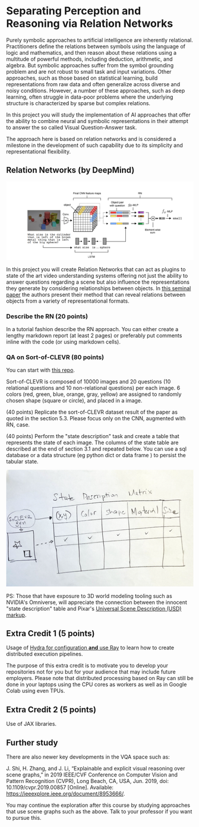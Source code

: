 # Separating Perception and Reasoning via Relation Networks

Purely symbolic approaches to artificial intelligence are inherently relational. Practitioners define
the relations between symbols using the language of logic and mathematics, and then reason about
these relations using a multitude of powerful methods, including deduction, arithmetic, and algebra.
But symbolic approaches suffer from the symbol grounding problem and are not robust to small
task and input variations. Other approaches, such as those based on statistical learning, build
representations from raw data and often generalize across diverse and noisy conditions. However,
a number of these approaches, such as deep learning, often struggle in data-poor problems where the
underlying structure is characterized by sparse but complex relations.

In this project you will study the implementation of AI approaches that offer the ability to combine neural and symbolic representations in their attempt to answer the so called Visual Question-Answer task. 

The approach here is based on relation networks and is considered a milestone in the development of such capability due to its simplicity and representational flexibility. 


## Relation Networks (by DeepMind)

![](images/relation-networks.png)

In this project you will create Relation Networks that can act as plugins to state of the art video understanding systems offering not just the ability to answer questions regarding a scene but also influence the representations they generate by considering relationships between objects.   In [this seminal paper](https://arxiv.org/pdf/1706.01427.pdf) the authors present their method that can reveal relations between objects from a variety of representational formats. 

### Describe the RN (20 points)

In a tutorial fashion describe the RN approach. You can either create a lengthy markdown report (at least 2 pages) or preferably put comments inline with the code (or using markdown cells).

### QA on Sort-of-CLEVR  (80 points)

You can start with [this repo](https://github.com/kimhc6028/relational-networks). 

Sort-of-CLEVR is composed of 10000 images and 20 questions (10 relational questions and 10 non-relational questions) per each image. 6 colors (red, green, blue, orange, gray, yellow) are assigned to randomly chosen shape (square or circle), and placed in a image.

(40 points) Replicate the sort-of-CLEVR dataset result of the paper as quoted in the section 5.3. Please focus only on the CNN, augmented with RN, case.  

(40 points) Perform the "state description" task and create a table that represents the state of each image. The columns of the state table are described at the end of section 3.1 and repeated below. You can use a sql database or a data structure (eg python dict or data frame ) to persist the tabular state.  

![](images/state-matrix.png)

PS: Those that have exposure to 3D world modeling tooling such as NVIDIA's Omniverse,  will appreciate the connection between the innocent "state description" table and Pixar's [Universal Scene Description (USD) markup](https://developer.nvidia.com/usd).  

## Extra Credit  1 (5 points)

Usage of [Hydra for configuration **and** use Ray](https://www.anyscale.com/blog/configuring-and-scaling-ml-with-hydra-ray) to learn how to create distributed execution pipelines. 

The purpose of this extra credit is to motivate you to develop your repositories not for you but for your audience that may include future employers. Please note that distributed processing based on Ray can still be done in your laptops using the CPU cores as workers  as well as in Google Colab using even TPUs. 

## Extra Credit 2 (5 points)

Use of JAX libraries.  

## Further study

There are also newer key developments in the VQA space such as: 

J. Shi, H. Zhang, and J. Li, “Explainable and explicit visual reasoning over scene graphs,” in 2019 IEEE/CVF Conference on Computer Vision and Pattern Recognition (CVPR), Long Beach, CA, USA, Jun. 2019, doi: 10.1109/cvpr.2019.00857 [Online]. Available: https://ieeexplore.ieee.org/document/8953666/. 

You may continue the exploration after this course by studying approaches that use scene graphs such as the above. Talk to your professor if you want to pursue this. 


















